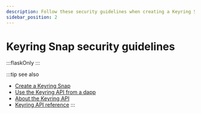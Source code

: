 ```yaml
---
description: Follow these security guidelines when creating a Keyring Snap.
sidebar_position: 2
---
```


# Keyring Snap security guidelines

:::flaskOnly
:::

:::tip see also
- [Create a Keyring Snap](index.md)
- [Use the Keyring API from a dapp](../dapp.md)
- [About the Keyring API](../../../concepts/keyring-api.md)
- [Keyring API reference](../../../reference/keyring-api/index.md)
:::
